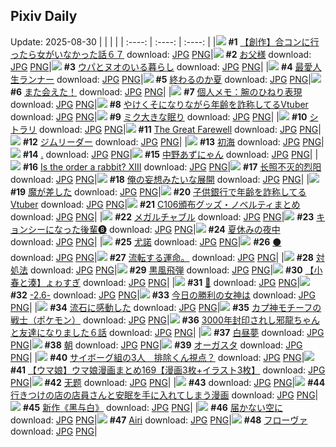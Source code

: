 ## Pixiv Daily
Update: 2025-08-30
|      |      |      |
| :----: | :----: | :----: |
|![](https://pixiv.microyu.workers.dev/c/240x480/img-master/img/2025/08/29/00/00/17/134439659_p0_master1200.jpg) **#1** [【創作】合コンに行ったら女がいなかった話６７](https://www.pixiv.net/artworks/134439659) download: [JPG](https://pixiv.microyu.workers.dev/img-original/img/2025/08/29/00/00/17/134439659_p0.jpg) [PNG](https://pixiv.microyu.workers.dev/img-original/img/2025/08/29/00/00/17/134439659_p0.png)|![](https://pixiv.microyu.workers.dev/c/240x480/img-master/img/2025/08/28/00/04/14/134403764_p0_master1200.jpg) **#2** [お父様](https://www.pixiv.net/artworks/134403764) download: [JPG](https://pixiv.microyu.workers.dev/img-original/img/2025/08/28/00/04/14/134403764_p0.jpg) [PNG](https://pixiv.microyu.workers.dev/img-original/img/2025/08/28/00/04/14/134403764_p0.png)|![](https://pixiv.microyu.workers.dev/c/240x480/img-master/img/2025/08/28/19/32/33/134428012_p0_master1200.jpg) **#3** [ウパとヌオのいる暮らし](https://www.pixiv.net/artworks/134428012) download: [JPG](https://pixiv.microyu.workers.dev/img-original/img/2025/08/28/19/32/33/134428012_p0.jpg) [PNG](https://pixiv.microyu.workers.dev/img-original/img/2025/08/28/19/32/33/134428012_p0.png)|
|![](https://pixiv.microyu.workers.dev/c/240x480/img-master/img/2025/08/28/20/02/38/134429377_p0_master1200.jpg) **#4** [最愛人生ランナー](https://www.pixiv.net/artworks/134429377) download: [JPG](https://pixiv.microyu.workers.dev/img-original/img/2025/08/28/20/02/38/134429377_p0.jpg) [PNG](https://pixiv.microyu.workers.dev/img-original/img/2025/08/28/20/02/38/134429377_p0.png)|![](https://pixiv.microyu.workers.dev/c/240x480/img-master/img/2025/08/29/07/30/02/134449126_p0_master1200.jpg) **#5** [終わるのか夏](https://www.pixiv.net/artworks/134449126) download: [JPG](https://pixiv.microyu.workers.dev/img-original/img/2025/08/29/07/30/02/134449126_p0.jpg) [PNG](https://pixiv.microyu.workers.dev/img-original/img/2025/08/29/07/30/02/134449126_p0.png)|![](https://pixiv.microyu.workers.dev/c/240x480/img-master/img/2025/08/28/20/56/01/134431305_p0_master1200.jpg) **#6** [また会えた！](https://www.pixiv.net/artworks/134431305) download: [JPG](https://pixiv.microyu.workers.dev/img-original/img/2025/08/28/20/56/01/134431305_p0.jpg) [PNG](https://pixiv.microyu.workers.dev/img-original/img/2025/08/28/20/56/01/134431305_p0.png)|
|![](https://pixiv.microyu.workers.dev/c/240x480/img-master/img/2025/08/28/06/00/06/134411211_p0_master1200.jpg) **#7** [個人メモ：腕のひねり表現](https://www.pixiv.net/artworks/134411211) download: [JPG](https://pixiv.microyu.workers.dev/img-original/img/2025/08/28/06/00/06/134411211_p0.jpg) [PNG](https://pixiv.microyu.workers.dev/img-original/img/2025/08/28/06/00/06/134411211_p0.png)|![](https://pixiv.microyu.workers.dev/c/240x480/img-master/img/2025/08/28/21/25/45/134432770_p0_master1200.jpg) **#8** [やけくそになりながら年齢を詐称してるVtuber](https://www.pixiv.net/artworks/134432770) download: [JPG](https://pixiv.microyu.workers.dev/img-original/img/2025/08/28/21/25/45/134432770_p0.jpg) [PNG](https://pixiv.microyu.workers.dev/img-original/img/2025/08/28/21/25/45/134432770_p0.png)|![](https://pixiv.microyu.workers.dev/c/240x480/img-master/img/2025/08/28/00/00/05/134403182_p0_master1200.jpg) **#9** [ミク大きな眠り](https://www.pixiv.net/artworks/134403182) download: [JPG](https://pixiv.microyu.workers.dev/img-original/img/2025/08/28/00/00/05/134403182_p0.jpg) [PNG](https://pixiv.microyu.workers.dev/img-original/img/2025/08/28/00/00/05/134403182_p0.png)|
|![](https://pixiv.microyu.workers.dev/c/240x480/img-master/img/2025/08/28/00/40/47/134405296_p0_master1200.jpg) **#10** [シトラリ](https://www.pixiv.net/artworks/134405296) download: [JPG](https://pixiv.microyu.workers.dev/img-original/img/2025/08/28/00/40/47/134405296_p0.jpg) [PNG](https://pixiv.microyu.workers.dev/img-original/img/2025/08/28/00/40/47/134405296_p0.png)|![](https://pixiv.microyu.workers.dev/c/240x480/img-master/img/2025/08/29/03/58/44/134446178_p0_master1200.jpg) **#11** [The Great Farewell](https://www.pixiv.net/artworks/134446178) download: [JPG](https://pixiv.microyu.workers.dev/img-original/img/2025/08/29/03/58/44/134446178_p0.jpg) [PNG](https://pixiv.microyu.workers.dev/img-original/img/2025/08/29/03/58/44/134446178_p0.png)|![](https://pixiv.microyu.workers.dev/c/240x480/img-master/img/2025/08/28/21/17/15/134432393_p0_master1200.jpg) **#12** [ジムリーダー](https://www.pixiv.net/artworks/134432393) download: [JPG](https://pixiv.microyu.workers.dev/img-original/img/2025/08/28/21/17/15/134432393_p0.jpg) [PNG](https://pixiv.microyu.workers.dev/img-original/img/2025/08/28/21/17/15/134432393_p0.png)|
|![](https://pixiv.microyu.workers.dev/c/240x480/img-master/img/2025/08/29/00/00/06/134439552_p0_master1200.jpg) **#13** [初海](https://www.pixiv.net/artworks/134439552) download: [JPG](https://pixiv.microyu.workers.dev/img-original/img/2025/08/29/00/00/06/134439552_p0.jpg) [PNG](https://pixiv.microyu.workers.dev/img-original/img/2025/08/29/00/00/06/134439552_p0.png)|![](https://pixiv.microyu.workers.dev/c/240x480/img-master/img/2025/08/28/01/56/06/134407547_p0_master1200.jpg) **#14** [.](https://www.pixiv.net/artworks/134407547) download: [JPG](https://pixiv.microyu.workers.dev/img-original/img/2025/08/28/01/56/06/134407547_p0.jpg) [PNG](https://pixiv.microyu.workers.dev/img-original/img/2025/08/28/01/56/06/134407547_p0.png)|![](https://pixiv.microyu.workers.dev/c/240x480/img-master/img/2025/08/29/00/04/54/134440158_p0_master1200.jpg) **#15** [中野あずにゃん](https://www.pixiv.net/artworks/134440158) download: [JPG](https://pixiv.microyu.workers.dev/img-original/img/2025/08/29/00/04/54/134440158_p0.jpg) [PNG](https://pixiv.microyu.workers.dev/img-original/img/2025/08/29/00/04/54/134440158_p0.png)|
|![](https://pixiv.microyu.workers.dev/c/240x480/img-master/img/2025/08/28/19/34/01/134428228_p0_master1200.jpg) **#16** [Is the order a rabbit? XIII](https://www.pixiv.net/artworks/134428228) download: [JPG](https://pixiv.microyu.workers.dev/img-original/img/2025/08/28/19/34/01/134428228_p0.jpg) [PNG](https://pixiv.microyu.workers.dev/img-original/img/2025/08/28/19/34/01/134428228_p0.png)|![](https://pixiv.microyu.workers.dev/c/240x480/img-master/img/2025/08/28/12/31/38/134417892_p0_master1200.jpg) **#17** [长照不灭的烈阳](https://www.pixiv.net/artworks/134417892) download: [JPG](https://pixiv.microyu.workers.dev/img-original/img/2025/08/28/12/31/38/134417892_p0.jpg) [PNG](https://pixiv.microyu.workers.dev/img-original/img/2025/08/28/12/31/38/134417892_p0.png)|![](https://pixiv.microyu.workers.dev/c/240x480/img-master/img/2025/08/28/09/37/28/134414562_p0_master1200.jpg) **#18** [俺の妄想みたいな展開](https://www.pixiv.net/artworks/134414562) download: [JPG](https://pixiv.microyu.workers.dev/img-original/img/2025/08/28/09/37/28/134414562_p0.jpg) [PNG](https://pixiv.microyu.workers.dev/img-original/img/2025/08/28/09/37/28/134414562_p0.png)|
|![](https://pixiv.microyu.workers.dev/c/240x480/img-master/img/2025/08/29/17/23/14/134460689_p0_master1200.jpg) **#19** [魔が差した](https://www.pixiv.net/artworks/134460689) download: [JPG](https://pixiv.microyu.workers.dev/img-original/img/2025/08/29/17/23/14/134460689_p0.jpg) [PNG](https://pixiv.microyu.workers.dev/img-original/img/2025/08/29/17/23/14/134460689_p0.png)|![](https://pixiv.microyu.workers.dev/c/240x480/img-master/img/2025/08/29/21/08/28/134469561_p0_master1200.jpg) **#20** [子供銀行で年齢を詐称してるVtuber](https://www.pixiv.net/artworks/134469561) download: [JPG](https://pixiv.microyu.workers.dev/img-original/img/2025/08/29/21/08/28/134469561_p0.jpg) [PNG](https://pixiv.microyu.workers.dev/img-original/img/2025/08/29/21/08/28/134469561_p0.png)|![](https://pixiv.microyu.workers.dev/c/240x480/img-master/img/2025/08/28/00/00/52/134403446_p0_master1200.jpg) **#21** [C106頒布グッズ・ノベルティまとめ](https://www.pixiv.net/artworks/134403446) download: [JPG](https://pixiv.microyu.workers.dev/img-original/img/2025/08/28/00/00/52/134403446_p0.jpg) [PNG](https://pixiv.microyu.workers.dev/img-original/img/2025/08/28/00/00/52/134403446_p0.png)|
|![](https://pixiv.microyu.workers.dev/c/240x480/img-master/img/2025/08/29/01/50/23/134443668_p0_master1200.jpg) **#22** [メガルチャブル](https://www.pixiv.net/artworks/134443668) download: [JPG](https://pixiv.microyu.workers.dev/img-original/img/2025/08/29/01/50/23/134443668_p0.jpg) [PNG](https://pixiv.microyu.workers.dev/img-original/img/2025/08/29/01/50/23/134443668_p0.png)|![](https://pixiv.microyu.workers.dev/c/240x480/img-master/img/2025/08/28/00/01/41/134403554_p0_master1200.jpg) **#23** [キョンシーになった後輩❽](https://www.pixiv.net/artworks/134403554) download: [JPG](https://pixiv.microyu.workers.dev/img-original/img/2025/08/28/00/01/41/134403554_p0.jpg) [PNG](https://pixiv.microyu.workers.dev/img-original/img/2025/08/28/00/01/41/134403554_p0.png)|![](https://pixiv.microyu.workers.dev/c/240x480/img-master/img/2025/08/29/12/00/09/134453769_p0_master1200.jpg) **#24** [夏休みの夜中](https://www.pixiv.net/artworks/134453769) download: [JPG](https://pixiv.microyu.workers.dev/img-original/img/2025/08/29/12/00/09/134453769_p0.jpg) [PNG](https://pixiv.microyu.workers.dev/img-original/img/2025/08/29/12/00/09/134453769_p0.png)|
|![](https://pixiv.microyu.workers.dev/c/240x480/img-master/img/2025/08/28/18/00/09/134424911_p0_master1200.jpg) **#25** [尤諾](https://www.pixiv.net/artworks/134424911) download: [JPG](https://pixiv.microyu.workers.dev/img-original/img/2025/08/28/18/00/09/134424911_p0.jpg) [PNG](https://pixiv.microyu.workers.dev/img-original/img/2025/08/28/18/00/09/134424911_p0.png)|![](https://pixiv.microyu.workers.dev/c/240x480/img-master/img/2025/08/28/01/52/02/134407454_p0_master1200.jpg) **#26** [⚫️](https://www.pixiv.net/artworks/134407454) download: [JPG](https://pixiv.microyu.workers.dev/img-original/img/2025/08/28/01/52/02/134407454_p0.jpg) [PNG](https://pixiv.microyu.workers.dev/img-original/img/2025/08/28/01/52/02/134407454_p0.png)|![](https://pixiv.microyu.workers.dev/c/240x480/img-master/img/2025/08/29/09/47/49/134451385_p0_master1200.jpg) **#27** [流転する運命。](https://www.pixiv.net/artworks/134451385) download: [JPG](https://pixiv.microyu.workers.dev/img-original/img/2025/08/29/09/47/49/134451385_p0.jpg) [PNG](https://pixiv.microyu.workers.dev/img-original/img/2025/08/29/09/47/49/134451385_p0.png)|
|![](https://pixiv.microyu.workers.dev/c/240x480/img-master/img/2025/08/29/23/27/49/134475903_p0_master1200.jpg) **#28** [対処法](https://www.pixiv.net/artworks/134475903) download: [JPG](https://pixiv.microyu.workers.dev/img-original/img/2025/08/29/23/27/49/134475903_p0.jpg) [PNG](https://pixiv.microyu.workers.dev/img-original/img/2025/08/29/23/27/49/134475903_p0.png)|![](https://pixiv.microyu.workers.dev/c/240x480/img-master/img/2025/08/29/07/04/25/134448757_p0_master1200.jpg) **#29** [黒風飛弾](https://www.pixiv.net/artworks/134448757) download: [JPG](https://pixiv.microyu.workers.dev/img-original/img/2025/08/29/07/04/25/134448757_p0.jpg) [PNG](https://pixiv.microyu.workers.dev/img-original/img/2025/08/29/07/04/25/134448757_p0.png)|![](https://pixiv.microyu.workers.dev/c/240x480/img-master/img/2025/08/28/20/13/06/134429794_p0_master1200.jpg) **#30** [【小春と湊】ょゎすぎ](https://www.pixiv.net/artworks/134429794) download: [JPG](https://pixiv.microyu.workers.dev/img-original/img/2025/08/28/20/13/06/134429794_p0.jpg) [PNG](https://pixiv.microyu.workers.dev/img-original/img/2025/08/28/20/13/06/134429794_p0.png)|
|![](https://pixiv.microyu.workers.dev/c/240x480/img-master/img/2025/08/29/21/50/24/134471386_p0_master1200.jpg) **#31** [💎](https://www.pixiv.net/artworks/134471386) download: [JPG](https://pixiv.microyu.workers.dev/img-original/img/2025/08/29/21/50/24/134471386_p0.jpg) [PNG](https://pixiv.microyu.workers.dev/img-original/img/2025/08/29/21/50/24/134471386_p0.png)|![](https://pixiv.microyu.workers.dev/c/240x480/img-master/img/2025/08/29/00/02/56/134440043_p0_master1200.jpg) **#32** [-2.6-](https://www.pixiv.net/artworks/134440043) download: [JPG](https://pixiv.microyu.workers.dev/img-original/img/2025/08/29/00/02/56/134440043_p0.jpg) [PNG](https://pixiv.microyu.workers.dev/img-original/img/2025/08/29/00/02/56/134440043_p0.png)|![](https://pixiv.microyu.workers.dev/c/240x480/img-master/img/2025/08/29/18/49/34/134463593_p0_master1200.jpg) **#33** [今日の勝利の女神は](https://www.pixiv.net/artworks/134463593) download: [JPG](https://pixiv.microyu.workers.dev/img-original/img/2025/08/29/18/49/34/134463593_p0.jpg) [PNG](https://pixiv.microyu.workers.dev/img-original/img/2025/08/29/18/49/34/134463593_p0.png)|
|![](https://pixiv.microyu.workers.dev/c/240x480/img-master/img/2025/08/29/12/09/05/134454128_p0_master1200.jpg) **#34** [流石に感動した](https://www.pixiv.net/artworks/134454128) download: [JPG](https://pixiv.microyu.workers.dev/img-original/img/2025/08/29/12/09/05/134454128_p0.jpg) [PNG](https://pixiv.microyu.workers.dev/img-original/img/2025/08/29/12/09/05/134454128_p0.png)|![](https://pixiv.microyu.workers.dev/c/240x480/img-master/img/2025/08/29/01/46/05/134443546_p0_master1200.jpg) **#35** [カプ神モチーフの戦士（ポケモン）](https://www.pixiv.net/artworks/134443546) download: [JPG](https://pixiv.microyu.workers.dev/img-original/img/2025/08/29/01/46/05/134443546_p0.jpg) [PNG](https://pixiv.microyu.workers.dev/img-original/img/2025/08/29/01/46/05/134443546_p0.png)|![](https://pixiv.microyu.workers.dev/c/240x480/img-master/img/2025/08/29/00/01/55/134439950_p0_master1200.jpg) **#36** [3000年封印されし邪龍ちゃんと友達になりました６話](https://www.pixiv.net/artworks/134439950) download: [JPG](https://pixiv.microyu.workers.dev/img-original/img/2025/08/29/00/01/55/134439950_p0.jpg) [PNG](https://pixiv.microyu.workers.dev/img-original/img/2025/08/29/00/01/55/134439950_p0.png)|
|![](https://pixiv.microyu.workers.dev/c/240x480/img-master/img/2025/08/28/00/00/13/134403254_p0_master1200.jpg) **#37** [白昼夢](https://www.pixiv.net/artworks/134403254) download: [JPG](https://pixiv.microyu.workers.dev/img-original/img/2025/08/28/00/00/13/134403254_p0.jpg) [PNG](https://pixiv.microyu.workers.dev/img-original/img/2025/08/28/00/00/13/134403254_p0.png)|![](https://pixiv.microyu.workers.dev/c/240x480/img-master/img/2025/08/28/00/00/17/134403284_p0_master1200.jpg) **#38** [朝](https://www.pixiv.net/artworks/134403284) download: [JPG](https://pixiv.microyu.workers.dev/img-original/img/2025/08/28/00/00/17/134403284_p0.jpg) [PNG](https://pixiv.microyu.workers.dev/img-original/img/2025/08/28/00/00/17/134403284_p0.png)|![](https://pixiv.microyu.workers.dev/c/240x480/img-master/img/2025/08/29/13/19/05/134455527_p0_master1200.jpg) **#39** [オーガスタ](https://www.pixiv.net/artworks/134455527) download: [JPG](https://pixiv.microyu.workers.dev/img-original/img/2025/08/29/13/19/05/134455527_p0.jpg) [PNG](https://pixiv.microyu.workers.dev/img-original/img/2025/08/29/13/19/05/134455527_p0.png)|
|![](https://pixiv.microyu.workers.dev/c/240x480/img-master/img/2025/08/28/20/52/20/134431179_p0_master1200.jpg) **#40** [サイボーグ組の3人　排除くん視点？](https://www.pixiv.net/artworks/134431179) download: [JPG](https://pixiv.microyu.workers.dev/img-original/img/2025/08/28/20/52/20/134431179_p0.jpg) [PNG](https://pixiv.microyu.workers.dev/img-original/img/2025/08/28/20/52/20/134431179_p0.png)|![](https://pixiv.microyu.workers.dev/c/240x480/img-master/img/2025/08/29/00/40/01/134441567_p0_master1200.jpg) **#41** [【ウマ娘】ウマ娘漫画まとめ169【漫画3枚+イラスト3枚】](https://www.pixiv.net/artworks/134441567) download: [JPG](https://pixiv.microyu.workers.dev/img-original/img/2025/08/29/00/40/01/134441567_p0.jpg) [PNG](https://pixiv.microyu.workers.dev/img-original/img/2025/08/29/00/40/01/134441567_p0.png)|![](https://pixiv.microyu.workers.dev/c/240x480/img-master/img/2025/08/29/00/00/12/134439606_p0_master1200.jpg) **#42** [无题](https://www.pixiv.net/artworks/134439606) download: [JPG](https://pixiv.microyu.workers.dev/img-original/img/2025/08/29/00/00/12/134439606_p0.jpg) [PNG](https://pixiv.microyu.workers.dev/img-original/img/2025/08/29/00/00/12/134439606_p0.png)|
|![](https://s.pximg.net/common/images/limit_unviewable_s.png) **#43** [](https://www.pixiv.net/artworks/134408450) download: [JPG](https://s.pximg.net/common/images/limit_unviewable_s.png) [PNG](https://s.pximg.net/common/images/limit_unviewable_s.png)|![](https://pixiv.microyu.workers.dev/c/240x480/img-master/img/2025/08/29/06/51/29/134448462_p0_master1200.jpg) **#44** [行きつけの店の店員さんと安眠を手に入れてしまう漫画](https://www.pixiv.net/artworks/134448462) download: [JPG](https://pixiv.microyu.workers.dev/img-original/img/2025/08/29/06/51/29/134448462_p0.jpg) [PNG](https://pixiv.microyu.workers.dev/img-original/img/2025/08/29/06/51/29/134448462_p0.png)|![](https://pixiv.microyu.workers.dev/c/240x480/img-master/img/2025/08/29/01/17/18/134442803_p0_master1200.jpg) **#45** [新作《黑与白》](https://www.pixiv.net/artworks/134442803) download: [JPG](https://pixiv.microyu.workers.dev/img-original/img/2025/08/29/01/17/18/134442803_p0.jpg) [PNG](https://pixiv.microyu.workers.dev/img-original/img/2025/08/29/01/17/18/134442803_p0.png)|
|![](https://pixiv.microyu.workers.dev/c/240x480/img-master/img/2025/08/29/00/00/11/134439604_p0_master1200.jpg) **#46** [届かない空に](https://www.pixiv.net/artworks/134439604) download: [JPG](https://pixiv.microyu.workers.dev/img-original/img/2025/08/29/00/00/11/134439604_p0.jpg) [PNG](https://pixiv.microyu.workers.dev/img-original/img/2025/08/29/00/00/11/134439604_p0.png)|![](https://pixiv.microyu.workers.dev/c/240x480/img-master/img/2025/08/28/19/42/20/134428514_p0_master1200.jpg) **#47** [Airi](https://www.pixiv.net/artworks/134428514) download: [JPG](https://pixiv.microyu.workers.dev/img-original/img/2025/08/28/19/42/20/134428514_p0.jpg) [PNG](https://pixiv.microyu.workers.dev/img-original/img/2025/08/28/19/42/20/134428514_p0.png)|![](https://pixiv.microyu.workers.dev/c/240x480/img-master/img/2025/08/29/00/46/46/134441788_p0_master1200.jpg) **#48** [フローヴァ](https://www.pixiv.net/artworks/134441788) download: [JPG](https://pixiv.microyu.workers.dev/img-original/img/2025/08/29/00/46/46/134441788_p0.jpg) [PNG](https://pixiv.microyu.workers.dev/img-original/img/2025/08/29/00/46/46/134441788_p0.png)|
